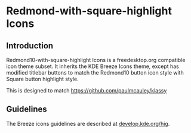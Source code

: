 # Redmond-with-square-highlight Icons

## Introduction

Redmond10-with-square-highlight Icons is a freedesktop.org compatible icon theme subset. It inherits the KDE Breeze Icons theme, except has modified titlebar buttons to match the Redmond10 button icon style with Square button highlight style.

This is designed to match https://github.com/paulmcauley/klassy

## Guidelines

The Breeze icons guidelines are described at [develop.kde.org/hig](https://develop.kde.org/hig).
